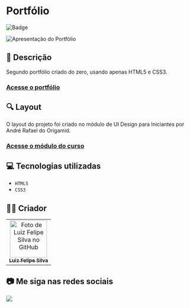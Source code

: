 # Portfólio

![Badge](http://img.shields.io/static/v1?label=STATUS&message=CONCLUIDO&color=GREEN&style=for-the-badge)             

<img src="https://github.com/luizfelipe9627/portfolio2/blob/main/assets/video/portfolio2.gif" alt="Apresentação do Portfólio">

## 📄 Descrição

Segundo portfólio criado do zero, usando apenas HTML5 e CSS3.

### <a href="https://luizfelipe9627.netlify.app">Acesse o portfólio</a>

## 🔍 Layout
O layout do projeto foi criado no módulo de UI Design para Iniciantes</a> por André Rafael do Origamid.

### <a href="https://www.origamid.com/curso/ui-design-para-iniciantes/">Acesse o módulo do curso</a>

## 💻 Tecnologias utilizadas

- ``HTML5``
- ``CSS3``

## 🧑‍💻 Criador

<table>
  <tr>
    <td align="center">
      <a href="https://github.com/luizfelipe9627">
        <img src="https://github.com/luizfelipe9627.png" width="100px;" alt="Foto de Luiz Felipe Silva no GitHub"/><br>
        <sub>
          <b>Luiz Felipe Silva</b>
        </sub>
      </a>
    </td>
  </tr>
</table>

## 📷 Me siga nas redes sociais<br>

<p align="left">
  <a href="https://www.linkedin.com/in/luizfelipe9627/" target="_blank"><img src="https://img.shields.io/badge/-LinkedIn-%230077B5?style=for-the-badge&logo=linkedin&logoColor=white"></a>
</p>

